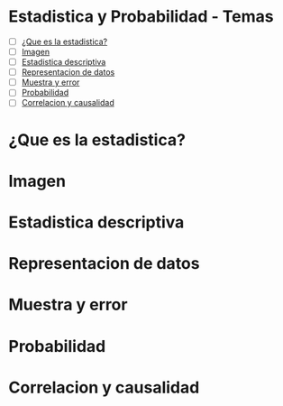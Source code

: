 # Estadistica y Probabilidad - Temas
- [ ] [¿Que es la estadistica?]()
- [ ] [Imagen]()
- [ ] [Estadistica descriptiva]()
- [ ] [Representacion de datos]()
- [ ] [Muestra y error]()
- [ ] [Probabilidad]()
- [ ] [Correlacion y causalidad]()

# ¿Que es la estadistica?
# Imagen
# Estadistica descriptiva
# Representacion de datos
# Muestra y error
# Probabilidad
# Correlacion y causalidad
